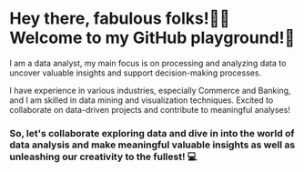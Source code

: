 # Hey there, fabulous folks!👋🏻 Welcome to my GitHub playground!🚀 


I am a data analyst, my main focus is on processing and analyzing data to uncover valuable insights and support decision-making processes. 

I have experience in various industries, especially Commerce and Banking, and I am skilled in data mining and visualization techniques. 
Excited to collaborate on data-driven projects and contribute to meaningful analyses!

### ******So, let's collaborate exploring data and dive in into the world of data analysis and make meaningful valuable insights as well as unleashing our creativity to the fullest! 💻****** 


